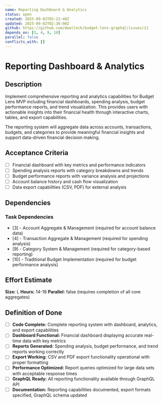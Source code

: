 ```yaml
---
name: Reporting Dashboard & Analytics
status: open
created: 2025-09-02T02:22:48Z
updated: 2025-09-02T02:30:00Z
github: https://github.com/dwalleck/budget-lens-graphql/issues/11
depends_on: [3, 4, 9, 10]
parallel: false
conflicts_with: []
---
```


# Reporting Dashboard & Analytics

## Description

Implement comprehensive reporting and analytics capabilities for Budget Lens MVP including financial dashboards, spending analysis, budget performance reports, and trend visualization. This provides users with actionable insights into their financial health through interactive charts, tables, and export capabilities.

The reporting system will aggregate data across accounts, transactions, budgets, and categories to provide meaningful financial insights and support data-driven financial decision making.

## Acceptance Criteria

- [ ] Financial dashboard with key metrics and performance indicators
- [ ] Spending analysis reports with category breakdowns and trends
- [ ] Budget performance reports with variance analysis and projections
- [ ] Account balance history and cash flow visualization
- [ ] Data export capabilities (CSV, PDF) for external analysis

## Dependencies

### Task Dependencies
- [3] - Account Aggregate & Management (required for account balance data)
- [4] - Transaction Aggregate & Management (required for spending analysis)
- [9] - Category System & Management (required for category-based reporting)
- [10] - Traditional Budget Implementation (required for budget performance analysis)

## Effort Estimate

**Size:** L
**Hours:** 14-18
**Parallel:** false (requires completion of all core aggregates)

## Definition of Done

- [ ] **Code Complete:** Complete reporting system with dashboard, analytics, and export capabilities
- [ ] **Dashboard Functional:** Financial dashboard displaying accurate real-time data with key metrics
- [ ] **Reports Generated:** Spending analysis, budget performance, and trend reports working correctly
- [ ] **Export Working:** CSV and PDF export functionality operational with proper formatting
- [ ] **Performance Optimized:** Report queries optimized for large data sets with acceptable response times
- [ ] **GraphQL Ready:** All reporting functionality available through GraphQL API
- [ ] **Documentation:** Reporting capabilities documented, export formats specified, GraphQL schema updated